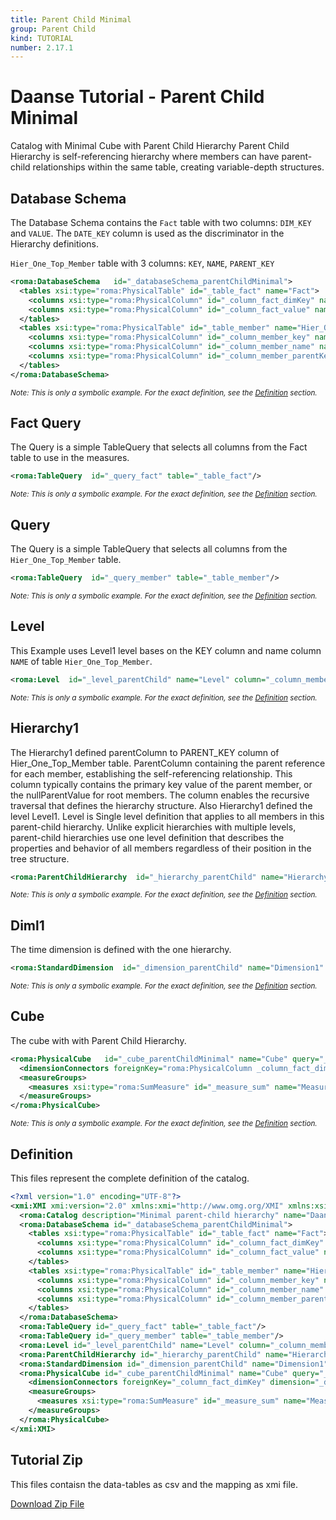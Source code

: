 ```yaml
---
title: Parent Child Minimal
group: Parent Child
kind: TUTORIAL
number: 2.17.1
---
```

# Daanse Tutorial - Parent Child Minimal

Catalog with Minimal Cube with Parent Child Hierarchy
Parent Child Hierarchy is self-referencing hierarchy where members can have parent-child relationships within the same table,
creating variable-depth structures.


## Database Schema

The Database Schema contains the `Fact` table with two columns: `DIM_KEY` and `VALUE`.
The `DATE_KEY` column is used as the discriminator in the Hierarchy definitions.

`Hier_One_Top_Member` table with 3 columns: `KEY`, `NAME`, `PARENT_KEY`


```xml
<roma:DatabaseSchema   id="_databaseSchema_parentChildMinimal">
  <tables xsi:type="roma:PhysicalTable" id="_table_fact" name="Fact">
    <columns xsi:type="roma:PhysicalColumn" id="_column_fact_dimKey" name="DIM_KEY" type="Integer"/>
    <columns xsi:type="roma:PhysicalColumn" id="_column_fact_value" name="VALUE" type="Integer"/>
  </tables>
  <tables xsi:type="roma:PhysicalTable" id="_table_member" name="Hier_One_Top_Member">
    <columns xsi:type="roma:PhysicalColumn" id="_column_member_key" name="KEY" type="Integer"/>
    <columns xsi:type="roma:PhysicalColumn" id="_column_member_name" name="NAME"/>
    <columns xsi:type="roma:PhysicalColumn" id="_column_member_parentKey" name="PARENT_KEY" type="Integer"/>
  </tables>
</roma:DatabaseSchema>

```
*<small>Note: This is only a symbolic example. For the exact definition, see the [Definition](#definition) section.</small>*
## Fact Query

The Query is a simple TableQuery that selects all columns from the Fact table to use in the measures.


```xml
<roma:TableQuery  id="_query_fact" table="_table_fact"/>

```
*<small>Note: This is only a symbolic example. For the exact definition, see the [Definition](#definition) section.</small>*
## Query

The Query is a simple TableQuery that selects all columns from the `Hier_One_Top_Member` table.


```xml
<roma:TableQuery  id="_query_member" table="_table_member"/>

```
*<small>Note: This is only a symbolic example. For the exact definition, see the [Definition](#definition) section.</small>*
## Level

This Example uses Level1 level bases on the KEY column and name column `NAME` of table `Hier_One_Top_Member`.


```xml
<roma:Level  id="_level_parentChild" name="Level" column="_column_member_key" nameColumn="_column_member_name" uniqueMembers="true"/>

```
*<small>Note: This is only a symbolic example. For the exact definition, see the [Definition](#definition) section.</small>*
## Hierarchy1

The Hierarchy1 defined parentColumn to PARENT_KEY column of Hier_One_Top_Member table.
ParentColumn containing the parent reference for each member, establishing the self-referencing relationship.
This column typically contains the primary key value of the parent member, or the nullParentValue for root members. The column enables the recursive traversal that defines the hierarchy structure.
Also Hierarchy1 defined the level Level1.
Level is Single level definition that applies to all members in this parent-child hierarchy.
Unlike explicit hierarchies with multiple levels, parent-child hierarchies use one level
definition that describes the properties and behavior of all members regardless of their position in the tree structure.



```xml
<roma:ParentChildHierarchy  id="_hierarchy_parentChild" name="Hierarchy1" primaryKey="_column_member_key" query="_query_member" parentColumn="roma:PhysicalColumn _column_member_parentKey" level="_level_parentChild"/>

```
*<small>Note: This is only a symbolic example. For the exact definition, see the [Definition](#definition) section.</small>*
## Diml1

The time dimension is defined with the one hierarchy.


```xml
<roma:StandardDimension  id="_dimension_parentChild" name="Dimension1" hierarchies="roma:ParentChildHierarchy _hierarchy_parentChild"/>

```
*<small>Note: This is only a symbolic example. For the exact definition, see the [Definition](#definition) section.</small>*
## Cube

The cube with with Parent Child Hierarchy.


```xml
<roma:PhysicalCube   id="_cube_parentChildMinimal" name="Cube" query="_query_fact">
  <dimensionConnectors foreignKey="roma:PhysicalColumn _column_fact_dimKey" dimension="roma:StandardDimension _dimension_parentChild" overrideDimensionName="Dimension1" id="_dimensionConnector_parentChild"/>
  <measureGroups>
    <measures xsi:type="roma:SumMeasure" id="_measure_sum" name="Measure1" column="_column_fact_value"/>
  </measureGroups>
</roma:PhysicalCube>

```
*<small>Note: This is only a symbolic example. For the exact definition, see the [Definition](#definition) section.</small>*

## Definition

This files represent the complete definition of the catalog.

```xml
<?xml version="1.0" encoding="UTF-8"?>
<xmi:XMI xmi:version="2.0" xmlns:xmi="http://www.omg.org/XMI" xmlns:xsi="http://www.w3.org/2001/XMLSchema-instance" xmlns:roma="https://www.daanse.org/spec/org.eclipse.daanse.rolap.mapping">
  <roma:Catalog description="Minimal parent-child hierarchy" name="Daanse Tutorial - Parent Child Minimal" cubes="_cube_parentChildMinimal" dbschemas="_databaseSchema_parentChildMinimal"/>
  <roma:DatabaseSchema id="_databaseSchema_parentChildMinimal">
    <tables xsi:type="roma:PhysicalTable" id="_table_fact" name="Fact">
      <columns xsi:type="roma:PhysicalColumn" id="_column_fact_dimKey" name="DIM_KEY" type="Integer"/>
      <columns xsi:type="roma:PhysicalColumn" id="_column_fact_value" name="VALUE" type="Integer"/>
    </tables>
    <tables xsi:type="roma:PhysicalTable" id="_table_member" name="Hier_One_Top_Member">
      <columns xsi:type="roma:PhysicalColumn" id="_column_member_key" name="KEY" type="Integer"/>
      <columns xsi:type="roma:PhysicalColumn" id="_column_member_name" name="NAME"/>
      <columns xsi:type="roma:PhysicalColumn" id="_column_member_parentKey" name="PARENT_KEY" type="Integer"/>
    </tables>
  </roma:DatabaseSchema>
  <roma:TableQuery id="_query_fact" table="_table_fact"/>
  <roma:TableQuery id="_query_member" table="_table_member"/>
  <roma:Level id="_level_parentChild" name="Level" column="_column_member_key" nameColumn="_column_member_name" uniqueMembers="true"/>
  <roma:ParentChildHierarchy id="_hierarchy_parentChild" name="Hierarchy1" primaryKey="_column_member_key" query="_query_member" parentColumn="_column_member_parentKey" level="_level_parentChild"/>
  <roma:StandardDimension id="_dimension_parentChild" name="Dimension1" hierarchies="_hierarchy_parentChild"/>
  <roma:PhysicalCube id="_cube_parentChildMinimal" name="Cube" query="_query_fact">
    <dimensionConnectors foreignKey="_column_fact_dimKey" dimension="_dimension_parentChild" overrideDimensionName="Dimension1" id="_dimensionConnector_parentChild"/>
    <measureGroups>
      <measures xsi:type="roma:SumMeasure" id="_measure_sum" name="Measure1" column="_column_fact_value"/>
    </measureGroups>
  </roma:PhysicalCube>
</xmi:XMI>

```



## Tutorial Zip
This files contaisn the data-tables as csv and the mapping as xmi file.

<a href="./zip/tutorial.parentchild.minimal.zip" download>Download Zip File</a>
